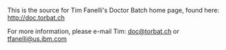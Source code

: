 This is the source for Tim Fanelli's Doctor Batch home page, found here:
	http://doc.torbat.ch

For more information, please e-mail Tim:
	doc@torbat.ch	or
	tfanelli@us.ibm.com
